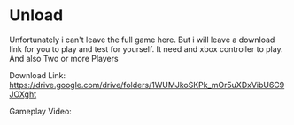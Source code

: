 # Unload
Unfortunately i can't leave the full game here. 
But i will leave a download link for you to play and test for yourself.
It need and xbox controller to play.
And also Two or more Players

Download Link: https://drive.google.com/drive/folders/1WUMJkoSKPk_mOr5uXDxVibU6C9JOXght

Gameplay Video:
